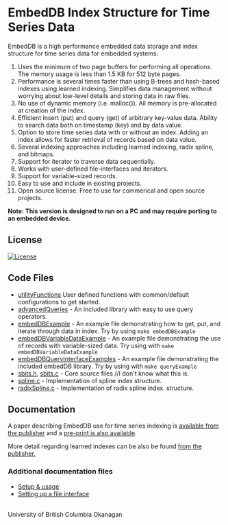 # EmbedDB Index Structure for Time Series Data

EmbedDB is a high performance embedded data storage and index structure for time series data for embedded systems:

1. Uses the minimum of two page buffers for performing all operations. The memory usage is less than 1.5 KB for 512 byte pages.
2. Performance is several times faster than using B-trees and hash-based indexes using learned indexing. Simplifies data management without worrying about low-level details and storing data in raw files.
3. No use of dynamic memory (i.e. malloc()). All memory is pre-allocated at creation of the index.
4. Efficient insert (put) and query (get) of arbitrary key-value data. Ability to search data both on timestamp (key) and by data value.
5. Option to store time series data with or without an index. Adding an index allows for faster retrieval of records based on data value.
6. Several indexing approaches including learned indexing, radix spline, and bitmaps. 
7. Support for iterator to traverse data sequentially.
8. Works with user-defined file-interfaces and iterators. 
9. Support for variable-sized records.
10. Easy to use and include in existing projects.
11. Open source license. Free to use for commerical and open source projects.

**Note: This version is designed to run on a PC and may require porting to an embedded device.**


## License

[![License](https://img.shields.io/badge/License-BSD%203--Clause-blue.svg)](https://opensource.org/licenses/BSD-3-Clause)

## Code Files

-   [utilityFunctions](src/embedDB/utilityFunctions.c) User defined functions with common/default configurations to get started.
-   [advancedQueries](src/embedDB/utilityFunctions.c) - An included library with easy to use query operators. 
-   [embedDBExample](examples/embedDBExample.c) - An example file demonstrating how to get, put, and iterate through data in index. Try by using `make embedDBExample`
-   [embedDBVariableDataExample](examples/embedDBVariableDataExample.c) - An example file demonstrating the use of records with variable-sized data. Try using with `make embedDBVariableDataExample`
-   [embedDBQueryInterfaceExamples](examples/advancedQueryInterfaceExample.c) - An example file demonstrating the included embedDB library. Try by using with `make queryExample`
-   [sbits.h](src/embedDB/embedDB.h), [sbits.c](src/embedDB/embedDB.c) - Core source files //I don't know what this is.
-   [spline.c](src/spline/spline.c) - Implementation of spline index structure.
-   [radixSpline.c](src/spline/radixspline.c) - Implementation of radix spline index. structure. 

## Documentation

A paper describing EmbedDB use for time series indexing is [available from the publisher](https://www.scitepress.org/Link.aspx?doi=10.5220/0010318800920099) and a [pre-print is also available](SBITS_time_series_index.pdf).

More detail regarding learned indexes can be also be found [from the publisher.](https://arxiv.org/abs/2302.03085)

### Additional documentation files

-   [Setup & usage](docs/usageInfo.md)
-   [Setting up a file interface](docs/fileInterface.md)

<br>University of British Columbia Okanagan
